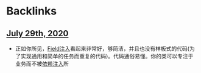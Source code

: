 
# Backlinks
## [July 29th, 2020](<July 29th, 2020.md>)
- 正如你所见，[Field注入](<Field注入.md>)看起来非常好，够简洁，并且也没有样板式的代码(为了实现通用和简单的任务而重复的代码)。代码通俗易懂。你的类可以专注于业务而不被[依赖注入](<依赖注入.md>)所

